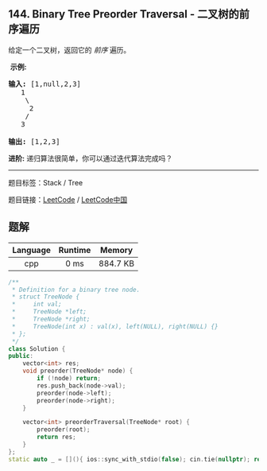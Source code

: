 ## 144. Binary Tree Preorder Traversal - 二叉树的前序遍历

<!--If you want to use the English description, use `question.content` instead-->

<p>给定一个二叉树，返回它的&nbsp;<em>前序&nbsp;</em>遍历。</p>

<p>&nbsp;<strong>示例:</strong></p>

<pre><strong>输入:</strong> [1,null,2,3]  
   1
    \
     2
    /
   3 

<strong>输出:</strong> [1,2,3]
</pre>

<p><strong>进阶:</strong>&nbsp;递归算法很简单，你可以通过迭代算法完成吗？</p>



-----

题目标签：Stack / Tree

题目链接：[LeetCode](https://leetcode.com/problems/binary-tree-preorder-traversal/description/)  /  [LeetCode中国](https://leetcode-cn.com/problems/binary-tree-preorder-traversal/description/)

## 题解



| Language | Runtime | Memory |
|:---:|:---:|:---:|
| cpp  | 0  ms | 884.7 KB |

```cpp
/**
 * Definition for a binary tree node.
 * struct TreeNode {
 *     int val;
 *     TreeNode *left;
 *     TreeNode *right;
 *     TreeNode(int x) : val(x), left(NULL), right(NULL) {}
 * };
 */
class Solution {
public:
    vector<int> res;
    void preorder(TreeNode* node) {
        if (!node) return;
        res.push_back(node->val);
        preorder(node->left);
        preorder(node->right);
    }

    vector<int> preorderTraversal(TreeNode* root) {
        preorder(root);
        return res;
    }
};
static auto _ = [](){ ios::sync_with_stdio(false); cin.tie(nullptr); return 0; }();
```
